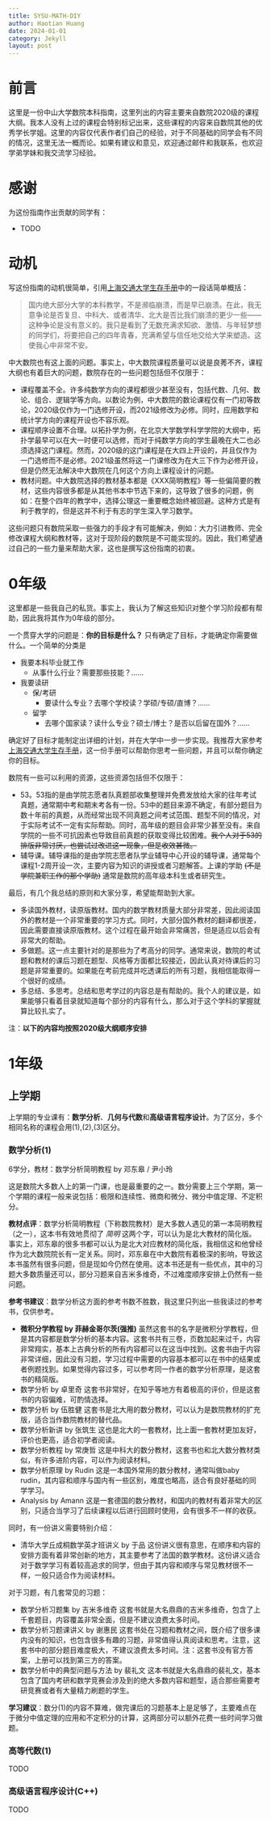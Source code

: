 ```yaml
---
title: SYSU-MATH-DIY
author: Haotian Huang
date: 2024-01-01
category: Jekyll
layout: post
---
```


# 前言

这里是一份中山大学数院本科指南，这里列出的内容主要来自数院2020级的课程大纲。我本人没有上过的课程会特别标记出来，这些课程的内容来自数院其他的优秀学长学姐。这里的内容仅代表作者们自己的经验，对于不同基础的同学会有不同的情况，这里无法一概而论。如果有建议和意见，欢迎通过邮件和我联系，也欢迎学弟学妹和我交流学习经验。

# 感谢

为这份指南作出贡献的同学有：

- TODO

# 动机

写这份指南的动机很简单，引用[上海交通大学生存手册](https://survivesjtu.gitbook.io/survivesjtumanual/)中的一段话简单概括：

> 国内绝大部分大学的本科教学，不是濒临崩溃，而是早已崩溃。在此，我无意争论是否复旦、中科大、或者清华、北大是否比我们崩溃的更少一些——这种争论是没有意义的。我只是看到了无数充满求知欲、激情、与年轻梦想的同学们，将要把自己的四年青春，充满希望与信任地交给大学来塑造。这使我心中非常不安。

中大数院也有这上面的问题。事实上，中大数院课程质量可以说是良莠不齐，课程大纲也有着巨大的问题，数院存在的一些问题包括但不仅限于：

- 课程覆盖不全。许多纯数学方向的课程都很少甚至没有，包括代数、几何、数论、组合、逻辑学等方向。以数论为例，中大数院的数论课程仅有一门初等数论，2020级仅作为一门选修开设，而2021级修改为必修。同时，应用数学和统计学方向的课程开设也不容乐观。
- 课程顺序设置不合理。以拓扑学为例，在北京大学数学科学学院的大纲中，拓扑学最早可以在大一时便可以选修，而对于纯数学方向的学生最晚在大二也必须选择这门课程。然而，2020级的这门课程是在大四上开设的，并且仅作为一门选修而不是必修。2021级虽然将这一门课修改为在大三下作为必修开设，但是仍然无法解决中大数院在几何这个方向上课程设计的问题。
- 教材问题。中大数院选择的教材基本都是《XXX简明教程》等一些偏简要的教材，这些内容很多都是从其他书本中节选下来的，这导致了很多的问题，例如：在整个四年的教学中，选择公理这一重要概念始终被回避。这种方式是有利于教学的，但是这并不利于有志的学生深入学习数学。

这些问题只有数院采取一些强力的手段才有可能解决，例如：大力引进教师、完全修改课程大纲和教材等，这对于现阶段的数院是不可能实现的。因此，我们希望通过自己的一些力量来帮助大家，这也是撰写这份指南的初衷。

# 0年级

这里都是一些我自己的私货。事实上，我认为了解这些知识对整个学习阶段都有帮助，因此我将其作为0年级的部分。

一个贯穿大学的问题是：**你的目标是什么？** 只有确定了目标，才能确定你需要做什么。一个简单的分类是

- 我要本科毕业就工作
  - 从事什么行业？需要那些技能？……
- 我要读研
  - 保/考研
    - 要读什么专业？去哪个学校读？学硕/专硕/直博？……
  - 留学
    - 去哪个国家读？读什么专业？硕士/博士？是否以后留在国外？……

确定好了目标才能制定出详细的计划，并在大学中一步一步实现。我推荐大家参考[上海交通大学生存手册](https://survivesjtu.gitbook.io/survivesjtumanual/)，这一份手册可以帮助你思考一些问题，并且可以帮你确定你的目标。

数院有一些可以利用的资源，这些资源包括但不仅限于：

- 53。53指的是由学院志愿者队真题部收集整理并免费发放给大家的往年考试真题，通常期中考和期末考各有一份。53中的题目来源不确定，有部分题目为数十年前的真题，从而经常出现不同真题之间考试范围、题型不同的情况，对于实际考试不一定有实际帮助。同时，高年级的题目会非常少甚至没有。来自学院的一些不可抗因素也导致目前真题的获取变得比较困难。~~我个人对于53的排版非常讨厌，也尝试过改进这一现象，但是收效甚微。~~
- 辅导课。辅导课指的是由学院志愿者队学业辅导中心开设的辅导课，通常每个课程1-2周开设一次，主要内容为知识的讲授或者习题解答。上课的学助 ~~(不是学院兼职工作的那个学助)~~ 通常是数院的高年级本科生或者研究生。

最后，有几个我总结的原则和大家分享，希望能帮助到大家。

- 多读国外教材，读原版教材。国内的数学教材质量大部分非常差，因此阅读国外的教材是一个非常重要的学习方式。同时，大部分国外教材的翻译都很差，因此需要直接读原版教材。这个过程在最开始会非常痛苦，但是适应以后会有非常大的帮助。
- 多做题。这一点主要针对的是那些为了考高分的同学。通常来说，数院的考试题和教材的课后习题在题型、风格等方面都比较接近，因此认真对待课后的习题是非常重要的。如果能在考前完成并吃透课后的所有习题，我相信能取得一个很好的成绩。
- 多总结、多思考。总结和思考学过的内容总是有帮助的。我个人的建议是，如果能够只看着目录就知道每个部分的内容有什么，那么对于这个学科的掌握就算比较扎实了。

注：**以下的内容均按照2020级大纲顺序安排**

# 1年级

## 上学期

上学期的专业课有：**数学分析**、**几何与代数**和**高级语言程序设计**。为了区分，多个相同名称的课程会用(1),(2),(3)区分。

### 数学分析(1)

6学分，教材：数学分析简明教程 by 邓东皋 / 尹小玲

这是数院大多数人上的第一门课，也是最重要的之一。数分需要上三个学期，第一个学期的课程一般来说包括：极限和连续性、微商和微分、微分中值定理、不定积分。

**教材点评**：数学分析简明教程（下称数院教材）是大多数人遇见的第一本简明教程（之一），这本书有效地贯彻了 *简明* 这两个字，可以认为是北大教材的简化版。事实上，邓东皋的很多书都可以认为是北大对应教材的简化版，我相信这和他曾经作为北大数院院长有一定关系。同时，邓东皋在中大数院有着极深的影响，导致这本书虽然有很多问题，但是现如今仍然在使用。这本书还是有一些优点，其中的习题大多数质量还可以，部分习题来自吉米多维奇，不过难度顺序安排上仍然有一些问题。

**参考书建议**：数学分析这方面的参考书数不胜数，我这里只列出一些我读过的参考书，仅供参考。

- **微积分学教程 by 菲赫金哥尔茨(强推)** 虽然这套书的名字是微积分学教程，但是其内容都是数学分析的基本内容。这套书共有三卷，页数加起来过千，内容非常翔实，基本上古典分析的所有内容都可以在这当中找到。这套书由于内容非常详细，因此没有习题，学习过程中需要的内容基本都可以在书中的结果或者例题找到。如果觉得内容过多，可以参考同一作者的数学分析原理，是这套书的精简版。
- 数学分析 by 卓里奇 这套书非常好，在知乎等地方有着极高的评价，但是这套书的内容偏难，可酌情选择。
- 数学分析 by 伍胜健 这套书是北大用的数分教材，可以认为是数院教材的扩充版，适合当作数院教材的替代品。
- 数学分析新讲 by 张筑生 这也是北大的一套教材，比上面一套教材更加友好，评价也更高，适合初学者阅读。
- 数学分析教程 by 常庚哲 这是中科大的数分教材，这套书也和北大数分教材类似，有许多进阶内容，可以作为阅读材料。
- 数学分析原理 by Rudin 这是一本国外常用的数分教材，通常叫做baby rudin，其内容和顺序与国内有一些区别，难度也略高，适合有良好基础的同学学习。
- Analysis by Amann 这是一套德国的数分教材，和国内的教材有着非常大的区别，只适合当学习了后续课程以后进行回顾时使用，会有很多不一样的收获。

同时，有一份讲义需要特别介绍：

- 清华大学丘成桐数学英才班讲义 by 于品 这份讲义很有意思，在顺序和内容的安排方面有着非常创新的地方，其主要参考了法国的数学教材。这份讲义适合对于数学学习有着较高追求的同学，但由于其内容和顺序与常见教材很不一样，一般只适合作为阅读材料。

对于习题，有几套常见的习题：

- 数学分析习题集 by 吉米多维奇 这套书就是大名鼎鼎的吉米多维奇，包含了上千套题目，内容覆盖非常全面，但是不建议浪费太多时间。
- 数学分析习题课讲义 by 谢惠民 这套书处在习题和教材之间，既介绍了很多课内没有的知识，也包含很多有趣的习题，非常值得认真阅读和思考。注意，这套书中的部分题目难度极大，不建议浪费太多时间。注：这套书没有官方答案，上册可以找到第三方的答案。
- 数学分析中的典型问题与方法 by 裴礼文 这本书就是大名鼎鼎的裴礼文，基本包含了国内考研和数学竞赛会涉及到的绝大多数内容和题型，适合那些需要考研竞赛或者有大量精力刷题的学生。

**学习建议**：数分(1)的内容不算难，做完课后的习题基本上是足够了，主要难点在于微分中值定理的应用和不定积分的计算，这两部分可以额外花费一些时间学习做题。

### 高等代数(1)

TODO

### 高级语言程序设计(C++)

TODO
